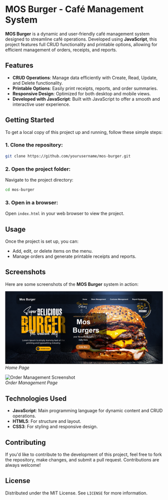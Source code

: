 # **MOS Burger - Café Management System**

**MOS Burger** is a dynamic and user-friendly café management system designed to streamline café operations. Developed using **JavaScript**, this project features full CRUD functionality and printable options, allowing for efficient management of orders, receipts, and reports.

## **Features**
- **CRUD Operations**: Manage data efficiently with Create, Read, Update, and Delete functionality.
- **Printable Options**: Easily print receipts, reports, and order summaries.
- **Responsive Design**: Optimized for both desktop and mobile views.
- **Developed with JavaScript**: Built with JavaScript to offer a smooth and interactive user experience.

## **Getting Started**

To get a local copy of this project up and running, follow these simple steps:

### 1. Clone the repository:
```bash
git clone https://github.com/yourusername/mos-burger.git
```

### 2. Open the project folder:
Navigate to the project directory:
```bash
cd mos-burger
```

### 3. Open in a browser:
Open `index.html` in your web browser to view the project.

## **Usage**

Once the project is set up, you can:
- Add, edit, or delete items on the menu.
- Manage orders and generate printable receipts and reports.

## **Screenshots**

Here are some screenshots of the **MOS Burger** system in action:

![Home Page Screenshot](hm.png)  
*Home Page*

![Order Management Screenshot](images/order-management.png)  
*Order Management Page*

## **Technologies Used**
- **JavaScript**: Main programming language for dynamic content and CRUD operations.
- **HTML5**: For structure and layout.
- **CSS3**: For styling and responsive design.

## **Contributing**

If you'd like to contribute to the development of this project, feel free to fork the repository, make changes, and submit a pull request. Contributions are always welcome!

## **License**
Distributed under the MIT License. See `LICENSE` for more information.


